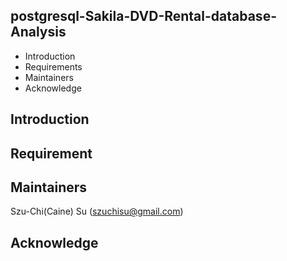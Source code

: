 postgresql-Sakila-DVD-Rental-database-Analysis
---------------------

 * Introduction
 * Requirements
 * Maintainers
 * Acknowledge

Introduction
---------------------

Requirement
---------------------


Maintainers
---------------------
Szu-Chi(Caine) Su (szuchisu@gmail.com)

Acknowledge
---------------------
